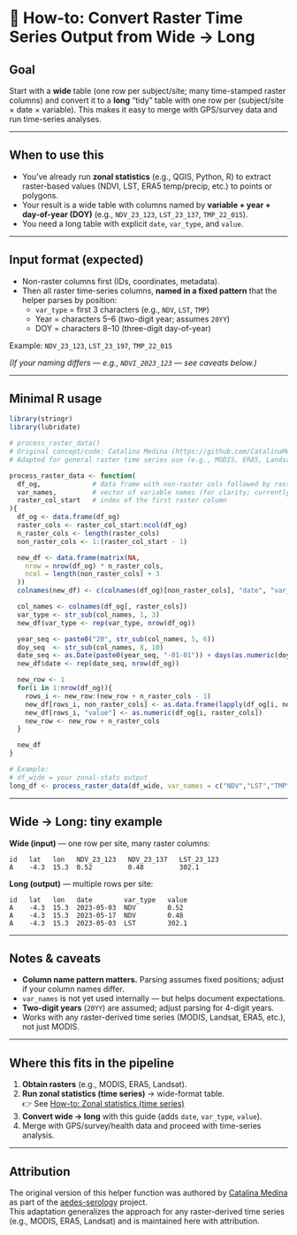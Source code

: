 # 🧰 How-to: Convert Raster Time Series Output from Wide → Long

## Goal
Start with a **wide** table (one row per subject/site; many time-stamped raster columns) and convert it to a **long** “tidy” table with one row per (subject/site × date × variable). This makes it easy to merge with GPS/survey data and run time-series analyses.

---

## When to use this
- You’ve already run **zonal statistics** (e.g., QGIS, Python, R) to extract raster-based values (NDVI, LST, ERA5 temp/precip, etc.) to points or polygons.  
- Your result is a wide table with columns named by **variable + year + day-of-year (DOY)** (e.g., `NDV_23_123`, `LST_23_137`, `TMP_22_015`).  
- You need a long table with explicit `date`, `var_type`, and `value`.

---

## Input format (expected)
- Non-raster columns first (IDs, coordinates, metadata).  
- Then all raster time-series columns, **named in a fixed pattern** that the helper parses by position:  
  - `var_type` = first 3 characters (e.g., `NDV`, `LST`, `TMP`)  
  - Year = characters 5–6 (two-digit year; assumes `20YY`)  
  - DOY  = characters 8–10 (three-digit day-of-year)  

Example: `NDV_23_123`, `LST_23_197`, `TMP_22_015`  

*(If your naming differs — e.g., `NDVI_2023_123` — see caveats below.)*

---

## Minimal R usage

```r
library(stringr)
library(lubridate)

# process_raster_data()
# Original concept/code: Catalina Medina (https://github.com/CatalinaMedina/aedes-serology)
# Adapted for general raster time series use (e.g., MODIS, ERA5, Landsat)

process_raster_data <- function(
  df_og,             # data frame with non-raster cols followed by raster cols
  var_names,         # vector of variable names (for clarity; currently unused internally)
  raster_col_start   # index of the first raster column
){
  df_og <- data.frame(df_og)
  raster_cols <- raster_col_start:ncol(df_og)
  n_raster_cols <- length(raster_cols)
  non_raster_cols <- 1:(raster_col_start - 1)

  new_df <- data.frame(matrix(NA,
    nrow = nrow(df_og) * n_raster_cols,
    ncol = length(non_raster_cols) + 3
  ))
  colnames(new_df) <- c(colnames(df_og)[non_raster_cols], "date", "var_type", "value")

  col_names <- colnames(df_og[, raster_cols])
  var_type <- str_sub(col_names, 1, 3)
  new_df$var_type <- rep(var_type, nrow(df_og))

  year_seq <- paste0("20", str_sub(col_names, 5, 6))
  doy_seq  <- str_sub(col_names, 8, 10)
  date_seq <- as.Date(paste0(year_seq, "-01-01")) + days(as.numeric(doy_seq) - 1)
  new_df$date <- rep(date_seq, nrow(df_og))

  new_row <- 1
  for(i in 1:nrow(df_og)){
    rows_i <- new_row:(new_row + n_raster_cols - 1)
    new_df[rows_i, non_raster_cols] <- as.data.frame(lapply(df_og[i, non_raster_cols], rep, n_raster_cols))
    new_df[rows_i, "value"] <- as.numeric(df_og[i, raster_cols])
    new_row <- new_row + n_raster_cols
  }

  new_df
}

# Example:
# df_wide = your zonal-stats output
long_df <- process_raster_data(df_wide, var_names = c("NDV","LST","TMP"), raster_col_start = 5)
```

---

## Wide → Long: tiny example

**Wide (input)** — one row per site, many raster columns:
```
id   lat   lon   NDV_23_123   NDV_23_137   LST_23_123
A    -4.3  15.3  0.52         0.48         302.1
```

**Long (output)** — multiple rows per site:
```
id   lat   lon   date        var_type   value
A    -4.3  15.3  2023-05-03  NDV        0.52
A    -4.3  15.3  2023-05-17  NDV        0.48
A    -4.3  15.3  2023-05-03  LST        302.1
```

---

## Notes & caveats
- **Column name pattern matters.** Parsing assumes fixed positions; adjust if your column names differ.  
- `var_names` is not yet used internally — but helps document expectations.  
- **Two-digit years** (`20YY`) are assumed; adjust parsing for 4-digit years.  
- Works with any raster-derived time series (MODIS, Landsat, ERA5, etc.), not just MODIS.  

---

## Where this fits in the pipeline
1. **Obtain rasters** (e.g., MODIS, ERA5, Landsat).  
2. **Run zonal statistics (time series)** → wide-format table.  
   👉 See [How-to: Zonal statistics (time series)](howto_zonal_stats_timeseries.md)  
3. **Convert wide → long** with this guide (adds `date`, `var_type`, `value`).  
4. Merge with GPS/survey/health data and proceed with time-series analysis.

---

## Attribution

The original version of this helper function was authored by [Catalina Medina](https://github.com/CatalinaMedina) as part of the [aedes-serology](https://github.com/CatalinaMedina/aedes-serology) project.  
This adaptation generalizes the approach for any raster-derived time series (e.g., MODIS, ERA5, Landsat) and is maintained here with attribution.
